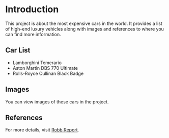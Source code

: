 
# Introduction
This project is about the most expensive cars in the world. It provides a list of high-end luxury vehicles along with images and references to where you can find more information.

## Car List
- Lamborghini Temerario
- Aston Martin DBS 770 Ultimate
- Rolls-Royce Cullinan Black Badge

## Images
You can view images of these cars in the project.

## References
For more details, visit [Robb Report](https://robbreport.com/motors/cars/lists/most-expensive-cars-1234885095/rolls-royce-cullinan-black-badge-425000/).
